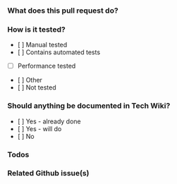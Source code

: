 ### What does this pull request do?

<!-- Comment:
Here you can describe your changes made in this PR.
-->

### How is it tested?
- [ ] Manual tested
- [ ] Contains automated tests
- [ ] Performance tested
- [ ] Other
- [ ] Not tested

<!-- Comment:
Please elaborate on how the code is tested.
-->

### Should anything be documented in Tech Wiki?
- [ ] Yes - already done
- [ ] Yes - will do
- [ ] No


### Todos

<!-- Comment:
If you have some todos that you need to finish before this PR is good to merge, you can add them here.
You can use checkboxes to make it easier for other people to quickly see what's missing, and make it easier
for yourself to later update the list!
-->


### Related Github issue(s)

<!-- Comment:
Insert Github issue key here
-->
 